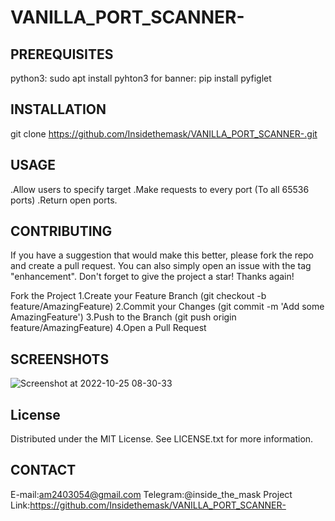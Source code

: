 # VANILLA_PORT_SCANNER-

PREREQUISITES
---------------
python3:
        sudo apt install pyhton3
for banner:
        pip install pyfiglet

INSTALLATION
---------------
git clone https://github.com/Insidethemask/VANILLA_PORT_SCANNER-.git

USAGE
---------------
  .Allow users to specify target 
	.Make requests to every port (To all 65536 ports) 
	.Return open ports.
  
CONTRIBUTING
---------------
  If you have a suggestion that would make this better, please fork the repo and create a pull request. You can also simply open an issue with the tag "enhancement". Don't forget to give the project a star! Thanks again!

Fork the Project
1.Create your Feature Branch (git checkout -b feature/AmazingFeature)
2.Commit your Changes (git commit -m 'Add some AmazingFeature')
3.Push to the Branch (git push origin feature/AmazingFeature)
4.Open a Pull Request

SCREENSHOTS
---------------
![Screenshot at 2022-10-25 08-30-33](https://user-images.githubusercontent.com/97894151/197773734-84546352-81bc-4543-9679-9ea6304fae92.png)


License
---------------
Distributed under the MIT License. See LICENSE.txt for more information.

CONTACT
---------------
E-mail:am2403054@gmail.com
Telegram:@inside_the_mask
Project Link:https://github.com/Insidethemask/VANILLA_PORT_SCANNER-

